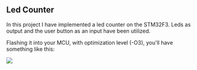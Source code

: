 ## Led Counter

In this project I have implemented a led counter on the STM32F3. Leds as output and the user button as an input have been utilized.

Flashing it into your MCU, with optimization level (-O3), you'll have something like this:

![](https://github.com/petrostrak/embedded-c-on-stm32f3discovery/blob/main/led_counter/led_counter.gif)

